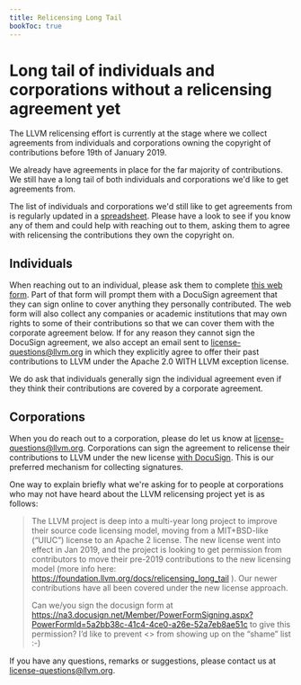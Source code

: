 ```yaml
---
title: Relicensing Long Tail
bookToc: true
---
```


# Long tail of individuals and corporations without a relicensing agreement yet

The LLVM relicensing effort is currently at the stage where we collect
agreements from individuals and corporations owning the copyright of
contributions before 19th of January 2019.

We already have agreements in place for the far majority of contributions.  We
still have a long tail of both individuals and corporations we'd like to get
agreements from.

The list of individuals and corporations we'd still like to get agreements from
is regularly updated in a
[spreadsheet](https://docs.google.com/spreadsheets/d/18_0Hog_eSwES8lKwf7WJal3yBwwcYfvPu1yCfZnTcek/edit?usp=sharing).
Please have a look to see if you know any of them and could help with reaching
out to them, asking them to agree with relicensing the contributions they own
the copyright on.

## Individuals

When reaching out to an individual, please ask them to complete [this web
form](https://goo.gl/forms/X4HiyYRcRHOnTSvC3). Part of that form will prompt
them with a DocuSign agreement that they can sign online to cover anything they
personally contributed. The web form will also collect any companies or academic
institutions that may own rights to some of their contributions so that we can
cover them with the corporate agreement below.
If for any reason they cannot sign the DocuSign agreement, we also accept an
email sent to license-questions@llvm.org in which they explicitly agree to offer
their past contributions to LLVM under the Apache 2.0 WITH LLVM exception
license.

We do ask that individuals generally sign the individual agreement even if they
think their contributions are covered by a corporate agreement.

## Corporations

When you do reach out to a corporation, please do let us know at
license-questions@llvm.org. Corporations can sign the agreement to relicense
their contributions to LLVM under the new license
[with DocuSign](https://na3.docusign.net/Member/PowerFormSigning.aspx?PowerFormId=5a2bb38c-41c4-4ce0-a26e-52a7eb8ae51c).
This is our preferred mechanism for collecting signatures.

One way to explain briefly what we're asking for to people at corporations who
may not have heard about the LLVM relicensing project yet is as follows:

> The LLVM project is deep into a multi-year long project to improve their
> source code licensing model, moving from a MIT+BSD-like (“UIUC”) license to
> an Apache 2 license.  The new license went into effect in Jan 2019, and the
> project is looking to get permission from contributors to move their pre-2019
> contributions to the new licensing model (more info here:
> https://foundation.llvm.org/docs/relicensing_long_tail ).  Our newer
> contributions have all been covered under the new license approach.
>
> Can we/you sign the docusign form at
> https://na3.docusign.net/Member/PowerFormSigning.aspx?PowerFormId=5a2bb38c-41c4-4ce0-a26e-52a7eb8ae51c
> to give this permission?  I’d like to prevent <<our company>> from showing up
> on the “shame” list :-)

If you have any questions, remarks or suggestions, please contact us at
license-questions@llvm.org.
